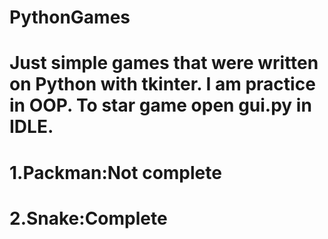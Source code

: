 # PythonGames
# Just simple games that were written on Python with tkinter. I am practice in OOP. To star game open gui.py in IDLE.
# 1.Packman:Not complete
# 2.Snake:Complete
